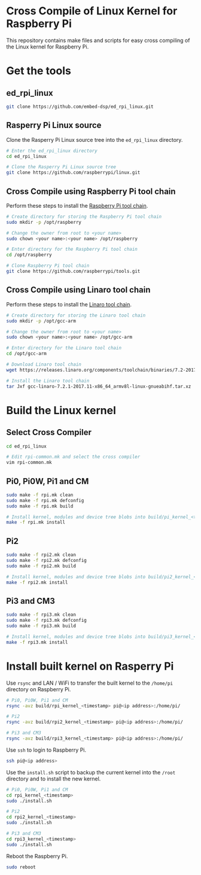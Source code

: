 
Cross Compile of Linux Kernel for Raspberry Pi
==============================================
This repository contains make files and scripts for easy cross compiling of the Linux kernel for Raspberry Pi.

Get the tools
=============

## ed_rpi_linux
```bash
git clone https://github.com/embed-dsp/ed_rpi_linux.git
```

## Rasperry Pi Linux source
Clone the Rasperry Pi Linux source tree into the `ed_rpi_linux` directory.

```bash
# Enter the ed_rpi_linux directory
cd ed_rpi_linux

# Clone the Rasperry Pi Linux source tree
git clone https://github.com/raspberrypi/linux.git
```

## Cross Compile using Raspberry Pi tool chain
Perform these steps to install the [Raspberry Pi tool chain](https://github.com/raspberrypi/tools).

```bash
# Create directory for storing the Raspberry Pi tool chain
sudo mkdir -p /opt/raspberry

# Change the owner from root to <your name>
sudo chown <your name>:<your name> /opt/raspberry

# Enter directory for the Raspberry Pi tool chain
cd /opt/raspberry

# Clone Raspberry Pi tool chain
git clone https://github.com/raspberrypi/tools.git
```

## Cross Compile using Linaro tool chain
Perform these steps to install the [Linaro tool chain](https://www.linaro.org/downloads).

```bash
# Create directory for storing the Linaro tool chain
sudo mkdir -p /opt/gcc-arm

# Change the owner from root to <your name>
sudo chown <your name>:<your name> /opt/gcc-arm

# Enter directory for the Linaro tool chain
cd /opt/gcc-arm

# Download Linaro tool chain
wget https://releases.linaro.org/components/toolchain/binaries/7.2-2017.11/armv8l-linux-gnueabihf/gcc-linaro-7.2.1-2017.11-x86_64_armv8l-linux-gnueabihf.tar.xz

# Install the Linaro tool chain
tar Jxf gcc-linaro-7.2.1-2017.11-x86_64_armv8l-linux-gnueabihf.tar.xz
```

Build the Linux kernel
======================

## Select Cross Compiler
```bash
cd ed_rpi_linux

# Edit rpi-common.mk and select the cross compiler
vim rpi-common.mk
```

## Pi0, Pi0W, Pi1 and CM
```bash
sudo make -f rpi.mk clean
sudo make -f rpi.mk defconfig
sudo make -f rpi.mk build

# Install kernel, modules and device tree blobs into build/pi_kernel_<timestamp> folder.
make -f rpi.mk install
```

## Pi2
```bash
sudo make -f rpi2.mk clean
sudo make -f rpi2.mk defconfig
sudo make -f rpi2.mk build

# Install kernel, modules and device tree blobs into build/pi2_kernel_<timestamp> folder.
make -f rpi2.mk install
```

## Pi3 and CM3
```bash
sudo make -f rpi3.mk clean
sudo make -f rpi3.mk defconfig
sudo make -f rpi3.mk build

# Install kernel, modules and device tree blobs into build/pi3_kernel_<timestamp> folder.
make -f rpi3.mk install
```

# Install built kernel on Rasperry Pi
Use `rsync` and LAN / WiFi to transfer the built kernel to the `/home/pi` directory on Raspberry Pi.

```bash
# Pi0, Pi0W, Pi1 and CM
rsync -avz build/rpi_kernel_<timestamp> pi@<ip address>:/home/pi/

# Pi2
rsync -avz build/rpi2_kernel_<timestamp> pi@<ip address>:/home/pi/

# Pi3 and CM3
rsync -avz build/rpi3_kernel_<timestamp> pi@<ip address>:/home/pi/
```

Use `ssh` to login to Raspberry Pi.

```bash
ssh pi@<ip address>
```

Use the `install.sh` script to backup the current kernel into the `/root` directory and to install the new kernel.

```bash
# Pi0, Pi0W, Pi1 and CM
cd rpi_kernel_<timestamp>
sudo ./install.sh

# Pi2
cd rpi2_kernel_<timestamp>
sudo ./install.sh

# Pi3 and CM3
cd rpi3_kernel_<timestamp>
sudo ./install.sh
```

Reboot the Raspberry Pi.

```bash
sudo reboot
```